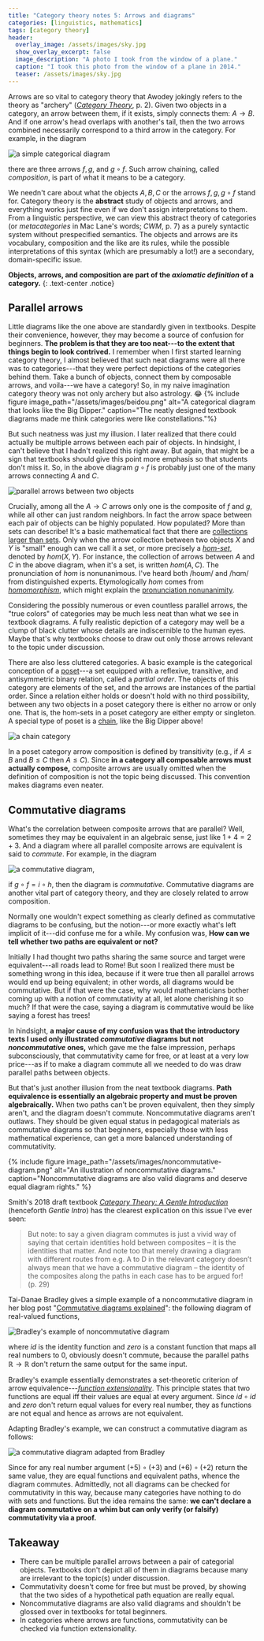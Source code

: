 ```yaml
---
title: "Category theory notes 5: Arrows and diagrams"
categories: [linguistics, mathematics]
tags: [category theory]
header:
  overlay_image: /assets/images/sky.jpg
  show_overlay_excerpt: false
  image_description: "A photo I took from the window of a plane."
  caption: "I took this photo from the window of a plane in 2014."
  teaser: /assets/images/sky.jpg
---
```


Arrows are so vital to category theory that Awodey jokingly refers to the theory as "archery" ([_Category Theory_](https://global.oup.com/ukhe/product/category-theory-9780199237180?cc=gb&lang=en&), p.&nbsp;2). Given two objects in a category, an arrow between them, if it exists, simply connects them: $A \rightarrow B.$ And if one arrow's head overlaps with another's tail, then the two arrows combined necessarily correspond to a third arrow in the category. For example, in the diagram

![a simple categorical diagram](/assets/images/composition.png)

there are three arrows $f,g,$ and $g \circ f.$ Such arrow chaining, called _composition_, is part of what it means to be a category.

We needn't care about what the objects $A, B, C$ or the arrows $f, g, g\circ f$ stand for. Category theory is the **abstract** study of objects and arrows, and everything works just fine even if we don't assign interpretations to them. From a linguistic perspective, we can view this abstract theory of categories (or _metacategories_ in Mac Lane's words; _CWM_, p.&nbsp;7) as a purely syntactic system without prespecified semantics. The objects and arrows are its vocabulary, composition and the like are its rules, while the possible interpretations of this syntax (which are presumably a lot!) are a secondary, domain-specific issue.

**Objects, arrows, and composition are part of the _axiomatic definition_ of a category.**
{: .text-center .notice}

## Parallel arrows
Little diagrams like the one above are standardly given in textbooks. Despite their convenience, however, they may become a source of confusion for beginners. **The problem is that they are too neat---to the extent that things begin to look contrived.** I remember when I first started learning category theory, I almost believed that such neat diagrams were all there was to categories---that they were perfect depictions of the categories behind them. Take a bunch of objects, connect them by composable arrows, and voila---we have a category! So, in my naive imagination category theory was not only archery but also astrology. 😂
{% include figure image_path="/assets/images/beidou.png" alt="A categorical diagram that looks like the Big Dipper." caption="The neatly designed textbook diagrams made me think categories were like constellations."%}

But such neatness was just my illusion. I later realized that there could actually be multiple arrows between each pair of objects. In hindsight, I can't believe that I hadn't realized this right away. But again, that might be a sign that textbooks should give this point more emphasis so that students don't miss it. So, in the above diagram $g \circ f$ is probably just one of the many arrows connecting $A$ and $C$.

![parallel arrows between two objects](/assets/images/parallel-arrows.png)

Crucially, among all the $A \rightarrow C$ arrows only one is the composite of $f$ and $g$, while all other can just random neighbors. In fact the arrow space between each pair of objects can be highly populated. How populated? <a id="homsett"></a>More than sets can describe! It's a basic mathematical fact that there are [collections larger than sets](https://en.wikipedia.org/wiki/Class_(set_theory)). Only when the arrow collection between two objects $X$ and $Y$ is "small" enough can we call it a set, or more precisely a [_hom-set_](https://ncatlab.org/nlab/show/hom-set), denoted by $hom(X,Y)$. For instance, the collection of arrows between $A$ and $C$ in the above diagram, when it's a set, is written $hom(A,C).$ The pronunciation of $hom$ is nonunanimous. I've heard both /hoʊm/ and /hɑm/ from distinguished experts. Etymologically _hom_ comes from [_homomorphism_](https://en.wikipedia.org/wiki/Homomorphism), which might explain the [pronunciation nonunanimity](https://www.merriam-webster.com/dictionary/homomorphism).

Considering the possibly numerous or even countless parallel arrows, the "true colors" of categories may be much less neat than what we see in textbook diagrams. A fully realistic depiction of a category may well be a clump of black clutter whose details are indiscernible to the human eyes. Maybe that's why textbooks choose to draw out only those arrows relevant to the topic under discussion.

There are also less cluttered categories. A basic example is the categorical conception of a [poset](https://en.wikipedia.org/wiki/Partially_ordered_set)---a set equipped with a reflexive, transitive, and antisymmetric binary relation, called a _partial order_. The objects of this category are elements of the set, and the arrows are instances of the partial order. Since a relation either holds or doesn't hold with no third possibility, between any two objects in a poset category there is either no arrow or only one. That is, the hom-sets in a poset category are either empty or singleton. A special type of poset is a [chain](https://en.wikipedia.org/wiki/Total_order), like the Big Dipper above!

![a chain category](/assets/images/chain.png)

In a poset category arrow composition is defined by transitivity (e.g., if $A\le B$ and $B\le C$ then $A\le C$). Since **in a category all composable arrows must actually compose,** composite arrows are usually omitted when the definition of composition is not the topic being discussed. This convention makes diagrams even neater.

## Commutative diagrams
What's the correlation between composite arrows that are parallel? Well, sometimes they may be equivalent in an algebraic sense, just like $1+4=2+3.$ And a diagram where all parallel composite arrows are equivalent is said to _commute_. For example, in the diagram

![a commutative diagram](/assets/images/commute.png),

if $g \circ f = i \circ h,$ then the diagram is _commutative_. Commutative diagrams are another vital part of category theory, and they are closely related to arrow composition.

Normally one wouldn't expect something as clearly defined as commutative diagrams to be confusing, but the notion---or more exactly what's left implicit of it---did confuse me for a while. My confusion was, **How can we tell whether two paths are equivalent or not?**

Initially I had thought two paths sharing the same source and target were equivalent---all roads lead to Rome! But soon I realized there must be something wrong in this idea, because if it were true then all parallel arrows would end up being equivalent; in other words, all diagrams would be commutative. But if that were the case, why would mathematicians bother coming up with a notion of commutativity at all, let alone cherishing it so much? If that were the case, saying a diagram is commutative would be like saying a forest has trees!

In hindsight, **a major cause of my confusion was that the introductory texts I used only illustrated _commutative_ diagrams but not _noncommutative_ ones,** which gave me the false impression, perhaps subconsciously, that commutativity came for free, or at least at a very low price---as if to make a diagram commute all we needed to do was draw parallel paths between objects.

But that's just another illusion from the neat textbook diagrams. **Path equivalence is essentially an algebraic property and must be proven algebraically.** When two paths can't be proven equivalent, then they simply aren't, and the diagram doesn't commute. Noncommutative diagrams aren't outlaws. They should be given equal status in pedagogical materials as commutative diagrams so that beginners, especially those with less mathematical experience, can get a more balanced understanding of commutativity.

{% include figure image_path="/assets/images/noncommutative-diagram.png" alt="An illustration of noncommutative diagrams." caption="Noncommutative diagrams are also valid diagrams and deserve equal diagram rights." %}

Smith's 2018 draft textbook [_Category Theory: A Gentle Introduction_](https://www.logicmatters.net/2018/01/29/category-theory-a-gentle-introduction/) (henceforth _Gentle Intro_) has the clearest explication on this issue I've ever seen:
>But note: to say a given diagram commutes is just a vivid way of saying that certain identities hold between composites – it is the identities that matter. And note too that merely drawing a diagram with different routes from e.g. A to D in the relevant category doesn’t always mean that we have a commutative diagram – the identity of the composites along the paths in each case has to be argued for! (p.&nbsp;29)

Tai-Danae Bradley gives a simple example of a noncommutative diagram in her blog post "[Commutative diagrams explained](https://www.math3ma.com/blog/commutative-diagrams-explained)": the following diagram of real-valued functions,

![Bradley's example of noncommutative diagram](/assets/images/real-valued.png)

where $id$ is the identity function and $zero$ is a constant function that maps all real numbers to $0$, obviously doesn't commute, because the parallel paths $\mathbb{R}\rightarrow\mathbb{R}$ don't return the same output for the same input.

Bradley's example essentially demonstrates a set-theoretic criterion of arrow equivalence---[_function extensionality_](https://ncatlab.org/nlab/show/function+extensionality). This principle states that two functions are equal iff their values are equal at every argument. Since $id\circ id$ and $zero$ don't return equal values for every real number, they as functions are not equal and hence as arrows are not equivalent.

Adapting Bradley's example, we can construct a commutative diagram as follows:

![a commutative diagram adapted from Bradley](/assets/images/adapted-bradley.png)

Since for any real number argument $(+5)\circ(+3)$ and $(+6)\circ(+2)$ return the same value, they are equal functions and equivalent paths, whence the diagram commutes. Admittedly, not all diagrams can be checked for commutativity in this way, because many categories have nothing to do with sets and functions. But the idea remains the same: **we can't declare a diagram commutative on a whim but can only verify (or falsify) commutativity via a proof.**

## Takeaway
- There can be multiple parallel arrows between a pair of categorial objects. Textbooks don't depict all of them in diagrams because many are irrelevant to the topic(s) under discussion.
- Commutativity doesn't come for free but must be proved, by showing that the two sides of a hypothetical path equation are really equal.
- Noncommutative diagrams are also valid diagrams and shouldn't be glossed over in textbooks for total beginners.
- In categories where arrows are functions, commutativity can be checked via function extensionality.
